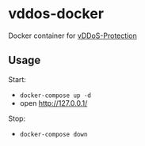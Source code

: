 vddos-docker
============

Docker container for [vDDoS-Protection](https://github.com/duy13/vDDoS-Protection)

## Usage

Start:
- `docker-compose up -d`
- open http://127.0.0.1/

Stop:
- `docker-compose down`
